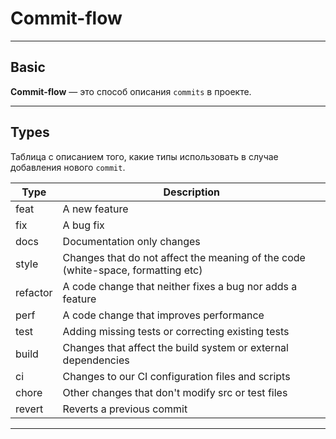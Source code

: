 # Commit-flow
***
## Basic
**Commit-flow** — это способ описания `commits` в проекте.
***
## Types
Таблица с описанием того, какие типы использовать в случае добавления нового `commit`.

| **Type** | **Description**                                                                  |
| -------- | -------------------------------------------------------------------------------- |
| feat     | A new feature                                                                    |
| fix      | A bug fix                                                                        |
| docs     | Documentation only changes                                                       |
| style    | Changes that do not affect the meaning of the code (white-space, formatting etc) |
| refactor | A code change that neither fixes a bug nor adds a feature                        |
| perf     | A code change that improves performance                                          |
| test     | Adding missing tests or correcting existing tests                                |
| build    | Changes that affect the build system or external dependencies                    |
| ci       | Changes to our CI configuration files and scripts                                |
| chore    | Other changes that don't modify src or test files                                |
| revert   | Reverts a previous commit                                                        |
***

